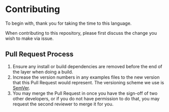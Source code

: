 # Contributing

To begin with, thank you for taking the time to this language.

When contributing to this repository, please first discuss the change you wish to make via issue.

## Pull Request Process

1. Ensure any install or build dependencies are removed before the end of the layer when doing a 
   build.
2. Increase the version numbers in any examples files to the new version that this
   Pull Request would represent. The versioning scheme we use is [SemVer](http://semver.org/).
3. You may merge the Pull Request in once you have the sign-off of two other developers, or if you 
   do not have permission to do that, you may request the second reviewer to merge it for you.

